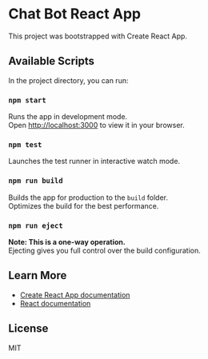 # Chat Bot React App

This project was bootstrapped with Create React App.

## Available Scripts

In the project directory, you can run:

### `npm start`

Runs the app in development mode.\
Open [http://localhost:3000](http://localhost:3000) to view it in your browser.

### `npm test`

Launches the test runner in interactive watch mode.

### `npm run build`

Builds the app for production to the `build` folder.\
Optimizes the build for the best performance.

### `npm run eject`

**Note: This is a one-way operation.**\
Ejecting gives you full control over the build configuration.

## Learn More

- [Create React App documentation](https://facebook.github.io/create-react-app/docs/getting-started)
- [React documentation](https://reactjs.org/)

## License

MIT

